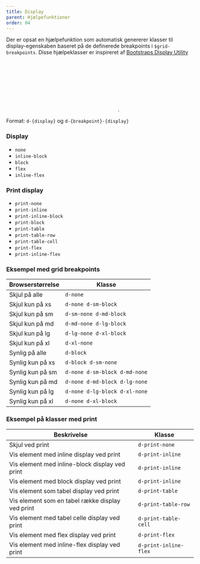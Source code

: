 ```yaml
---
title: Display
parent: Hjælpefunktioner
order: 04
---
```


<p>Der er opsat en hjælpefunktion som automatisk genererer klasser til display-egenskaben baseret på de definerede breakpoints i <code>$grid-breakpoints</code>. Disse hjælpeklasser er inspireret af <a href="https://getbootstrap.com/docs/4.1/utilities/display/" class="icon-link">Bootstraps Display Utility<svg class="icon-svg"><use xlink:href="#open-in-new"></use></svg></a>.</p>
Format: <code>d-{display}</code> og <code>d-{breakpoint}-{display}</code>

<h3 class="h5 mb-0">Display</h3>
<ul>
    <li><code>none</code></li>
    <li><code>inline-block</code></li>
    <li><code>block</code></li>
    <li><code>flex</code></li>
    <li><code>inline-flex</code></li>
</ul>

<h3 class="h5 mb-0">Print display</h3>
<ul>
    <li><code>print-none</code></li>
    <li><code>print-inline</code></li>
    <li><code>print-inline-block</code></li>
    <li><code>print-block</code></li>
    <li><code>print-table</code></li>
    <li><code>print-table-row</code></li>
    <li><code>print-table-cell</code></li>
    <li><code>print-flex</code></li>
    <li><code>print-inline-flex</code></li>
</ul>

<h3 class="h5 mb-0">Eksempel med grid breakpoints</h3>

<table class="table">
  <thead>
    <tr>
      <th class="w-percent-50">Browserstørrelse</th>
      <th>Klasse</th>
    </tr>
  </thead>
  <tbody>
    <tr>
      <td>Skjul på alle</td>
      <td><code>d-none</code></td>
    </tr>
    <tr>
      <td>Skjul kun på xs</td>
      <td><code>d-none d-sm-block</code></td>
    </tr>
    <tr>
      <td>Skjul kun på sm</td>
      <td><code>d-sm-none d-md-block</code></td>
    </tr>
    <tr>
      <td>Skjul kun på md</td>
      <td><code>d-md-none d-lg-block</code></td>
    </tr>
    <tr>
      <td>Skjul kun på lg</td>
      <td><code>d-lg-none d-xl-block</code></td>
    </tr>
    <tr>
      <td>Skjul kun på xl</td>
      <td><code>d-xl-none</code></td>
    </tr>
    <tr>
      <td>Synlig på alle</td>
      <td><code>d-block</code></td>
    </tr>
    <tr>
      <td>Synlig kun på xs</td>
      <td><code>d-block d-sm-none</code></td>
    </tr>
    <tr>
      <td>Synlig kun på sm</td>
      <td><code>d-none d-sm-block d-md-none</code></td>
    </tr>
    <tr>
      <td>Synlig kun på md</td>
      <td><code>d-none d-md-block d-lg-none</code></td>
    </tr>
    <tr>
      <td>Synlig kun på lg</td>
      <td><code>d-none d-lg-block d-xl-none</code></td>
    </tr>
    <tr>
      <td>Synlig kun på xl</td>
      <td><code>d-none d-xl-block</code></td>
    </tr>
  </tbody>
</table>

<h3 class="h5 mb-0">Eksempel på klasser med print</h3>

<table class="table">
  <thead>
    <tr>
      <th class="w-percent-50">Beskrivelse</th>
      <th>Klasse</th>
    </tr>
  </thead>
  <tbody>
    <tr>
      <td>Skjul ved print</td>
      <td><code>d-print-none</code></td>
    </tr>
    <tr>
      <td>Vis element med inline display ved print</td>
      <td><code>d-print-inline</code></td>
    </tr>
    <tr>
      <td>Vis element med inline-block display ved print</td>
      <td><code>d-print-inline</code></td>
    </tr>
    <tr>
      <td>Vis element med block display ved print</td>
      <td><code>d-print-inline</code></td>
    </tr>
    <tr>
      <td>Vis element som tabel display ved print</td>
      <td><code>d-print-table</code></td>
    </tr>
    <tr>
      <td>Vis element som en tabel række display ved print</td>
      <td><code>d-print-table-row</code></td>
    </tr>
    <tr>
      <td>Vis element med tabel celle display ved print</td>
      <td><code>d-print-table-cell</code></td>
    </tr>
    <tr>
      <td>Vis element med flex display ved print</td>
      <td><code>d-print-flex</code></td>
    </tr>
    <tr>
      <td>Vis element med inline-flex display ved print</td>
      <td><code>d-print-inline-flex</code></td>
    </tr>
  </tbody>
</table>